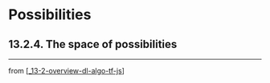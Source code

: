 # Possibilities
## 13.2.4. The space of possibilities

---
from [[_13-2-overview-dl-algo-tf-js]]

[//begin]: # "Autogenerated link references for markdown compatibility"
[_13-2-overview-dl-algo-tf-js]: _13-2-overview-dl-algo-tf-js.md "DL Algo TF.js"
[//end]: # "Autogenerated link references"